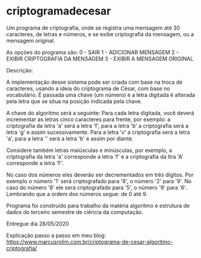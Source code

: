 # criptogramadecesar

Um programa de criptografia, onde se registra uma mensagem até 30 caracteres, de letras e números, e se exibe criptografia da mensagem, ou a mensagem original.

As opções do programa são:
0 - SAIR
1 - ADICIONAR MENSAGEM
2 - EXIBIR CRIPTOGRAFIA DA MENSAGEM
3 - EXIBIR A MENSAGEM ORIGINAL

Descrição:

A implementação desse sistema pode ser criada com base na troca de caracteres, usando a ideia do criptograma de César, com base no vocabulário. É passada uma chave (um número) e a letra digitada é alterada pela letra que se situa na posição indicada pela chave. 

A chave do algoritmo será a seguinte: Para cada letra digitada, você deverá incrementar as letras cinco caracteres para frente, por exemplo: a criptografia da letra 'a' será a letra 'f', para a letra 'b' a criptografia será a letra 'g' e assim sucessivamente. Para a letra 'v' a criptografia será a letra 'a', para a letra '' será a letra 'b' e assim por diante. 

Considere também letras maiúsculas e minúsculas, por exemplo, a criptografia da letra 'a' corresponde a letra 'f' e a criptografia da ltra 'A' corresponde a letra 'F'.

No caso dos números eles deverão ser decrementados em três dígitos. Por exemplo o número '1' será criptografado para '8', o número '2' para '9'. No caso do número '8' ele será criptografado para '5', o número '9' para '6'. Lembrando que a ordem dos números segue: de 0 até 9.

Programa foi construido para trabalho da matéria algoritmo e estrutura de dados do terceiro semestre de ciência da computação.

Entregue dia 28/05/2020

Explicação passo a passo em meu blog: https://www.marcusrolim.com.br/criptograma-de-cesar-algoritmo-criptografia/
